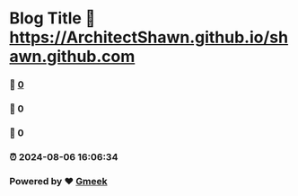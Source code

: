 # Blog Title :link: https://ArchitectShawn.github.io/shawn.github.com 
### :page_facing_up: [0](https://ArchitectShawn.github.io/shawn.github.com/tag.html) 
### :speech_balloon: 0 
### :hibiscus: 0 
### :alarm_clock: 2024-08-06 16:06:34 
### Powered by :heart: [Gmeek](https://github.com/Meekdai/Gmeek)
